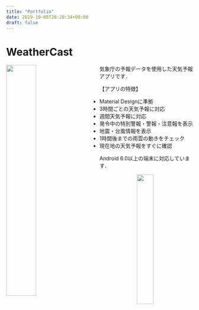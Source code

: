 ```yaml
---
title: "Portfolio"
date: 2019-10-05T20:20:34+09:00
draft: false
---
```


# WeatherCast
<img src="/images/screenshot-weathercast.png" align="left" class="screenshot" style="width:40%;height:auto;margin-right:10%;">

気象庁の予報データを使用した天気予報アプリです．

【アプリの特徴】

- Material Designに準拠
- 3時間ごとの天気予報に対応
- 週間天気予報に対応
- 発令中の特別警報・警報・注意報を表示
- 地震・台風情報を表示
- 1時間後までの雨雲の動きをチェック
- 現在地の天気予報をすぐに確認

Android 6.0以上の端末に対応しています．

<a href="https://play.google.com/store/apps/details?id=dev.itachoco.forecastapp&hl=ja"
	target="_blank">
	<img src="/images/google-play-badge.png" align="right" class="play-badge" style="width:30%;height:auto;">
</a>
